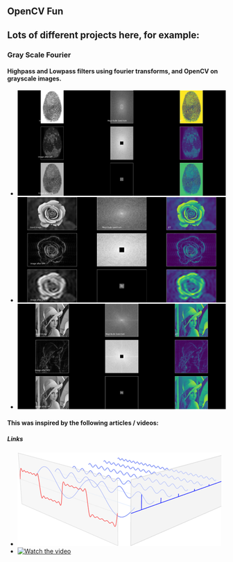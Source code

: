 ## OpenCV Fun

## Lots of different projects here, for example:
### Gray Scale Fourier
#### Highpass and Lowpass filters using fourier transforms, and OpenCV on grayscale images.
- ![Preview-Screens](https://github.com/CobraCoral/opencv_fun/blob/master/pics/results/fingerprint_highlow.png)
- ![Preview-Screens](https://github.com/CobraCoral/opencv_fun/blob/master/pics/results/flower_highlow.png)
- ![Preview-Screens](https://github.com/CobraCoral/opencv_fun/blob/master/pics/results/lady_highlow.png)

#### This was inspired by the following articles / videos:
##### Links
- [![Fourier Transform in OpenCV](https://github.com/CobraCoral/opencv_fun/blob/master/pics/thumbnails/fourier_transform_thumbnail.png)](https://opencv-python-tutroals.readthedocs.io/en/latest/py_tutorials/py_imgproc/py_transforms/py_fourier_transform/py_fourier_transform.html)
- [![Watch the video](https://j.gifs.com/E82OZl.gif)](https://www.youtube.com/watch?v=fRjFwTbJfes)
